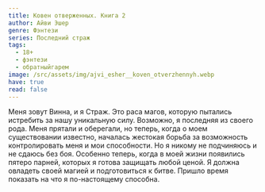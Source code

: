 ```yaml
---
title: Ковен отверженных. Книга 2
author: Айви Эшер
genre: Фэнтези
series: Последний страж
tags:
  - 18+
  - фэнтези
  - обратныйгарем
image: /src/assets/img/ajvi_esher__koven_otverzhennyh.webp
have: true
read: false
---
```

Меня зовут Винна, и я Страж. Это раса магов, которую пытались истребить за нашу уникальную силу. Возможно, я последняя из своего рода. Меня прятали и оберегали, но теперь, когда о моем существовании известно, началась жестокая борьба за возможность контролировать меня и мои способности. Но я никому не подчиняюсь и не сдаюсь без боя. Особенно теперь, когда в моей жизни появились пятеро парней, которых я готова защищать любой ценой. Я должна овладеть своей магией и подготовиться к битве. Пришло время показать на что я по-настоящему способна.

